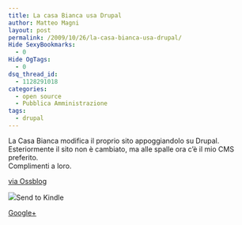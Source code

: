 ```yaml
---
title: La casa Bianca usa Drupal
author: Matteo Magni
layout: post
permalink: /2009/10/26/la-casa-bianca-usa-drupal/
Hide SexyBookmarks:
  - 0
Hide OgTags:
  - 0
dsq_thread_id:
  - 1128291018
categories:
  - open source
  - Pubblica Amministrazione
tags:
  - drupal
---
```

La Casa Bianca modifica il proprio sito appoggiandolo su Drupal. Esteriormente il sito non è cambiato, ma alle spalle ora c&#8217;è il mio CMS preferito.  
Complimenti a loro.

[via Ossblog ][1]

<div class='kindleWidget kindleLight' >
  <img src="http://magni.me/wp-content/plugins/send-to-kindle/media/white-15.png" /><span>Send to Kindle</span>
</div>

<a rel="author" href="https://plus.google.com/111433366670841346629?rel=author"  >Google+</a>

 [1]: http://www.ossblog.it/post/5290/la-casa-bianca-passa-a-drupal-e-apre-il-codice-al-pubblico
